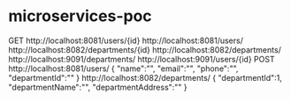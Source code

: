 # microservices-poc
GET
http://localhost:8081/users/{id}
http://localhost:8081/users/
http://localhost:8082/departments/{id}
http://localhost:8082/departments/
http://localhost:9091/departments/
http://localhost:9091/users/{id}
POST
http://localhost:8081/users/
{
	"name":"",
	"email":"",
	"phone":"",
	"departmentId":""
}
http://localhost:8082/departments/
{
	"departmentId":1,
	"departmentName":"",
	"departmentAddress":""
}
